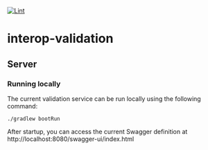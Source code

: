 [![Lint](https://github.com/projectronin/interop-validation/actions/workflows/lint.yml/badge.svg)](https://github.com/projectronin/interop-validation/actions/workflows/lint.yml)

# interop-validation

## Server

### Running locally

The current validation service can be run locally using the following command:

```shell
./gradlew bootRun
```

After startup, you can access the current Swagger definition at http://localhost:8080/swagger-ui/index.html
